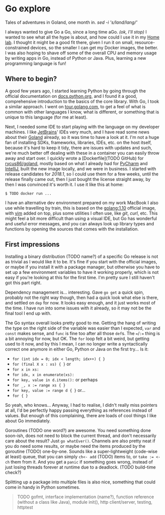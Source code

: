 # Go explore

Tales of adventures in Goland, one month in. *sed -i 's/land/lang/'*

I always wanted to give Go a Go, since a long time aGo. *(ok, I'll stop)* I wanted to see what all the hype is about, and how could I use it in my [Home lab](TODO). I thought it might be a good fit there, given I run it on small, resource-constrained devices, so the smaller I can get my Docker images, the better. I was also hoping to shave off some of the overall CPU and memory usage by writing apps in Go, instead of Python or Java. Plus, learning a new programming language is fun!

## Where to begin?

A good few years ago, I started learning Python by going through the official documentation on [docs.python.org](TODO), and I found it a good, comprehensive introduction to the basics of the core library. With Go, I took a similar approach. I went on [tour.golang.com](TODO), to get a feel of what is common with other languages I know, what is different, or something that is unique to this language (for me at least).

Next, I needed some IDE to start playing with the language on my developer machines. I like [JetBrains](TODO)' IDEs very much, and I have read some news about their [Goland](TODO) already, so it was time to have a look at it. I'm not a huge fan of installing SDKs, frameworks, libraries, IDEs, etc. on the host itself, because it's hard to keep it tidy, there are issues with updates and such, we're much better off dealing with these in a container you can easily throw away and start over. I quickly wrote a [Dockerfile](TODO GitHub) for [rycus86/goland](TODO), mostly based on what I already had for [PyCharm](TODO) and [IntelliJ](TODO), built the new image locally, and we were in business. I started with release candidates for *2018.1*, so I could use them for a few weeks, until the release finally came out, then I just bought the license straight away, by then I was convinced it's worth it. I use it like this at home:

```shell
$ TODO docker run ...
```

I have an alternative dev environment prepared on my work MacBook I also use while travelling by train, this is based on the [golang:1.10](TODO) official image, with [vim](TODO) added on top, plus some utilities I often use, like *git*, *curl*, etc. This might feel a bit more difficult than using a visual IDE, but Go has wonderful and useful error messages, and you can always look up library types and functions by opening the sources that comes with the installation.

## First impressions

Installing a binary distribution (TODO name?) of a specific Go release is not as trivial as I would like it to be. It's fine if you start with the official images, or maybe if you install it with a package manager, but otherwise you have to set up a few environment variables to have it working properly, which is not easy if you're looking at this for the first time. I'm pretty sure I still haven't got this part right.

Dependency management is... interesting. Gave `go get` a quick spin, probably not the right way though, then had a quick look what else is there, and settled on `dep` for now. It looks easy enough, and it just works most of the time. I have run into some issues with it already, so it may not be the final tool I end up with.

The Go syntax overall looks pretty good to me. Getting the hang of writing the type on the right side of the variable was easier than I expected, `var` and `const` makes sense, and `func` is fine too after all those `def`s. The `=`/`:=` thing is a bit annoying for now, but OK. The `for` loop felt a bit weird, but getting used to it now, and by this I mean, I can no longer write a syntactically correct one anymore in either Go, Python or Java on the first try... Is it:

- `for (int idx = 0; idx < length; idx++) { }`
- `for (final X x : xs) { }` or
- `for x in xs:`
- `for idx, x in enumerate(xs):`
- `for key, value in d.items():` or perhaps
- `for _, x := range xs { }`
- `for key, value := range d { }` or...
- `for { }`

So yeah, who knows... Anyway, I had to realise, I didn't really miss pointers at all, I'd be perfectly happy passing everything as references instead of values. But enough of this complaining, there are loads of cool things I like about Go immediately.

Goroutines (TODO one word?) are awesome. You need something done soon-ish, does not need to block the current thread, and don't necessarily care about the result? Just `go whatEver()`. Channels are also pretty neat if you do need some results, or maybe need the items produced by the goroutine (TODO) one-by-one. Sounds like a super-lightweight (code-wise at least) queue, that you can simply `ch<- add` (TODO) items to, or `take := <-ch` them from it. And you get a `panic` if something goes wrong, instead of just losing threads forever at runtime due to a deadlock. (TODO build-time check?)

Splitting up a package into multiple files is also nice, something that could come in handy in Python sometimes.

> TODO gofmt, interface implementation (name?), function reference (without a class like Java), module init(), http client/server, testing, httptest

